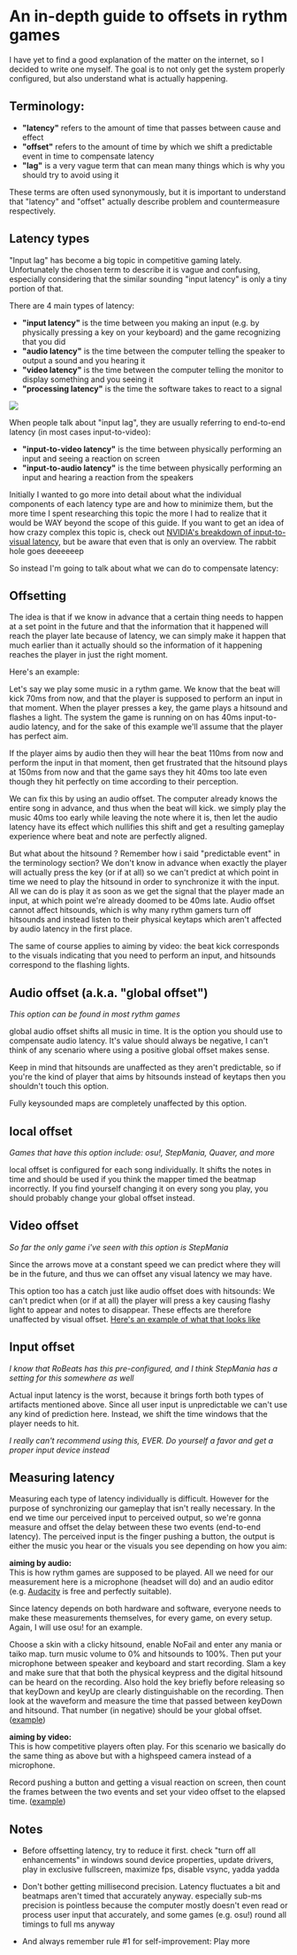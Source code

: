# An in-depth guide to offsets in rythm games

I have yet to find a good explanation of the matter on the internet, so I decided to write one myself. The goal is to not only get the system properly configured, but also understand what is actually happening.

## Terminology:
- **"latency"** refers to the amount of time that passes between cause and effect
- **"offset"** refers to the amount of time by which we shift a predictable event in time to compensate latency
- **"lag"** is a very vague term that can mean many things which is why you should try to avoid using it

These terms are often used synonymously, but it is important to understand that "latency" and "offset" actually describe problem and countermeasure respectively.

## Latency types

"Input lag" has become a big topic in competitive gaming lately. Unfortunately the chosen term to describe it is vague and confusing, especially considering that the similar sounding "input latency" is only a tiny portion of that.

There are 4 main types of latency:

- **"input latency"** is the time between you making an input (e.g. by physically pressing a key on your keyboard) and the game recognizing that you did
- **"audio latency"** is the time between the computer telling the speaker to output a sound and you hearing it
- **"video latency"** is the time between the computer telling the monitor to display something and you seeing it
- **"processing latency"** is the time the software takes to react to a signal

![](https://i.imgur.com/zPkJvRR.png)


When people talk about "input lag", they are usually referring to end-to-end latency (in most cases input-to-video):

* **"input-to-video latency"** is the time between physically performing an input and seeing a reaction on screen
* **"input-to-audio latency"** is the time between physically performing an input and hearing a reaction from the speakers

Initially I wanted to go more into detail about what the individual components of each latency type are and how to minimize them, but the more time I spent researching this topic the more I had to realize that it would be WAY beyond the scope of this guide. If you want to get an idea of how crazy complex this topic is, check out [NVIDIA's breakdown of input-to-visual latency](https://www.nvidia.com/en-us/geforce/news/reflex-low-latency-platform/#next-level-system-latency-advanced-section), but be aware that even that is only an overview. The rabbit hole goes deeeeeep

So instead I'm going to talk about what we can do to compensate latency:

## Offsetting

The idea is that if we know in advance that a certain thing needs to happen at a set point in the future and that the information that it happened will reach the player late because of latency, we can simply make it happen that much earlier than it actually should so the information of it happening reaches the player in just the right moment. 

Here's an example:

Let's say we play some music in a rythm game. We know that the beat will kick 70ms from now, and that the player is supposed to perform an input in that moment. When the player presses a key, the game plays a hitsound and flashes a light. The system the game is running on on has 40ms input-to-audio latency, and for the sake of this example we'll assume that the player has perfect aim.

If the player aims by audio then they will hear the beat 110ms from now and perform the input in that moment, then get frustrated that the hitsound plays at 150ms from now and that the game says they hit 40ms too late even though they hit perfectly on time according to their perception.

We can fix this by using an audio offset. The computer already knows the entire song in advance, and thus when the beat will kick. we simply play the music 40ms too early while leaving the note where it is, then let the audio latency have its effect which nullifies this shift and get a resulting gameplay experience where beat and note are perfectly aligned.

But what about the hitsound ? Remember how i said "predictable event" in the terminology section? We don't know in advance when exactly the player will actually press the key (or if at all) so we can't predict at which point in time we need to play the hitsound in order to synchronize it with the input. All we can do is play it as soon as we get the signal that the player made an input, at which point we're already doomed to be 40ms late. Audio offset cannot affect hitsounds, which is why many rythm gamers turn off hitsounds and instead listen to their physical keytaps which aren't affected by audio latency in the first place.

The same of course applies to aiming by video: the beat kick corresponds to the visuals indicating that you need to perform an input, and hitsounds correspond to the flashing lights.

## Audio offset (a.k.a. "global offset")

*This option can be found in most rythm games*

global audio offset shifts all music in time. It is the option you should use to compensate audio latency. It's value should always be negative, I can't think of any scenario where using a positive global offset makes sense.

Keep in mind that hitsounds are unaffected as they aren't predictable, so if you're the kind of player that aims by hitsounds instead of keytaps then you shouldn't touch this option.

Fully keysounded maps are completely unaffected by this option.

## local offset

*Games that have this option include: osu!, StepMania, Quaver, and more*

local offset is configured for each song individually. It shifts  the notes in time and should be used if you think the mapper timed the beatmap incorrectly. If you find yourself changing it on every song you play, you should probably change your global offset instead.

## Video offset

*So far the only game i've seen with this option is StepMania*

Since the arrows move at a constant speed we can predict where they will be in the future, and thus we can offset any visual latency we may have.

This option too has a catch just like audio offset does with hitsounds: We can't predict when (or if at all) the player will press a key causing flashy light to appear and notes to disappear. These effects are therefore unaffected by visual offset. [Here's an example of what that looks like](https://youtu.be/iaqs6uQg1JI)

## Input offset

*I know that RoBeats has this pre-configured, and I think StepMania has a setting for this somewhere as well*

Actual input latency is the worst, because it brings forth both types of artifacts mentioned above. Since all user input is unpredictable we can't use any kind of prediction here. Instead, we shift the time windows that the player needs to hit.

*I really can't recommend using this, EVER. Do yourself a favor and get a proper input device instead*

## Measuring latency

Measuring each type of latency individually is difficult. However for the purpose of synchronizing our gameplay that isn't really necessary. In the end we time our perceived input to perceived output, so we're gonna measure and offset the delay between these two events (end-to-end latency). The perceived input is the finger pushing a button, the output is either the music you hear or the visuals you see depending on how you aim:

**aiming by audio:**    
This is how rythm games are supposed to be played. All we need for our measurement here is a microphone (headset will do) and an audio editor (e.g. [Audacity](https://www.audacityteam.org) is free and perfectly suitable).

Since latency depends on both hardware and software, everyone needs to make these measurements themselves, for every game, on every setup. Again, I will use osu! for an example.

Choose a skin with a clicky hitsound, enable NoFail and enter any mania or taiko map. turn music volume to 0% and hitsounds to 100%. Then put your microphone between speaker and keyboard and start recording. Slam a key and make sure that that both the physical keypress and the digital hitsound can be heard on the recording. Also hold the key briefly before releasing so that keyDown and keyUp are clearly distinguishable on the recording. Then look at the waveform and measure the time that passed between keyDown and hitsound. That number (in negative) should be your global offset. ([example](https://i.imgur.com/RdUqlov.png))

**aiming by video:**    
This is how competitive players often play. For this scenario we basically do the same thing as above but with a highspeed camera instead of a microphone.

Record pushing a button and getting a visual reaction on screen, then count the frames between the two events and set your video offset to the elapsed time. ([example](https://youtu.be/P1FJGE0_1Tg))

## Notes

- Before offsetting latency, try to reduce it first. check "turn off all enhancements" in windows sound device properties, update drivers, play in exclusive fullscreen, maximize fps, disable vsync, yadda yadda

- Don't bother getting millisecond precision. Latency fluctuates a bit and beatmaps aren't timed that accurately anyway. especially sub-ms precision is pointless because the computer mostly doesn't even read or process user input that accurately, and some games (e.g. osu!) round all timings to full ms anyway

- And always remember rule #1 for self-improvement: Play more
